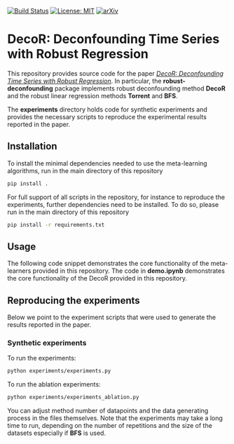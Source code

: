 [![Build Status](https://app.travis-ci.com/fschur/robust_deconfounding.svg?token=pYfyy5csz8JR86HGpneh&branch=main)](https://travis-ci.com/fschur/robust_deconfounding)
[![License: MIT](https://img.shields.io/badge/License-MIT-yellow.svg)](https://opensource.org/licenses/MIT)
[![arXiv](https://img.shields.io/badge/arXiv-2002.05551-b31b1b.svg)](https://arxiv.org/abs/)

# DecoR: Deconfounding Time Series with Robust Regression
This repository provides source code for the paper 
[*DecoR: Deconfounding Time Series with Robust Regression*](https://arxiv.org/). 
In particular, the **robust-deconfounding** package implements robust deconfounding method **DecoR** and the robust linear 
regression methods **Torrent** and **BFS**.

The **experiments** directory holds code for synthetic experiments and provides the necessary scripts to reproduce 
the experimental results reported in the paper.

## Installation
To install the minimal dependencies needed to use the meta-learning algorithms, run in the main directory of this 
repository
```bash
pip install .
``` 

For full support of all scripts in the repository, for instance to reproduce the experiments, further dependencies need
to be installed. 
To do so, please run in the main directory of this repository 
```bash
pip install -r requirements.txt
``` 

## Usage
The following code snippet demonstrates the core functionality of the meta-learners provided in this repository. 
The code in **demo.ipynb** demonstrates the core functionality of the DecoR provided in this repository.


## Reproducing the experiments
Below we point to the experiment scripts that were used to generate the results reported in the paper.

### Synthetic experiments

To run the experiments:

```bash
python experiments/experiments.py

``` 
To run the ablation experiments:

```bash
python experiments/experiments_ablation.py
``` 
You can adjust method number of datapoints and the data generating process in the files themselves.
Note that the experiments may take a long time to run, depending on the number of repetitions and the size of the
datasets especially if **BFS** is used. 
